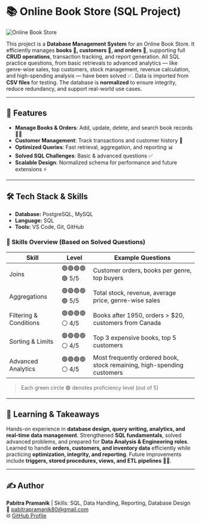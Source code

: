 # 📚 Online Book Store (SQL Project)
![Online Book Store](images/bookstoreimage.jpg)

This project is a **Database Management System** for an Online Book Store. It efficiently manages **books 📖, customers 👥, and orders 🛒**, supporting full **CRUD operations**, transaction tracking, and report generation. All SQL practice questions, from basic retrievals to advanced analytics — like genre-wise sales, top customers, stock management, revenue calculation, and high-spending analysis — have been solved ✅. Data is imported from **CSV files** for testing. The database is **normalized** to ensure integrity, reduce redundancy, and support real-world use cases.

---

## 🚀 Features
- **Manage Books & Orders**: Add, update, delete, and search book records 📖🛒  
- **Customer Management**: Track transactions and customer history 👥  
- **Optimized Queries**: Fast retrieval, aggregation, and reporting 📊  
- **Solved SQL Challenges**: Basic & advanced questions ✅  
- **Scalable Design**: Normalized schema for performance and future extensions ⚡  

---

## 🛠️ Tech Stack & Skills
- **Database:** PostgreSQL, MySQL  
- **Language:** SQL  
- **Tools:** VS Code, Git, GitHub  

### 🧠 Skills Overview (Based on Solved Questions)
| Skill | Level | Example Questions |
|-------|-------|-----------------|
| Joins | 🟢🟢🟢🟢🟢 5/5 | Customer orders, books per genre, top buyers |
| Aggregations | 🟢🟢🟢🟢🟢 5/5 | Total stock, revenue, average price, genre-wise sales |
| Filtering & Conditions | 🟢🟢🟢🟢⚪ 4/5 | Books after 1950, orders > $20, customers from Canada |
| Sorting & Limits | 🟢🟢🟢🟢⚪ 4/5 | Top 3 expensive books, top 5 customers |
| Advanced Analytics | 🟢🟢🟢🟢⚪ 4/5 | Most frequently ordered book, stock remaining, high-spending customers |

> Each green circle 🟢 denotes proficiency level (out of 5)  

---

## 📌 Learning & Takeaways
Hands-on experience in **database design, query writing, analytics, and real-time data management**. Strengthened **SQL fundamentals**, solved advanced problems, and prepared for **Data Analysis & Engineering roles**. Learned to handle **orders, customers, and inventory data** efficiently while practicing **optimization, integrity, and reporting**. Future improvements include **triggers, stored procedures, views, and ETL pipelines** 🔧🚀.

---

## ✍️ Author
**Pabitra Pramanik** | Skills: SQL, Data Handling, Reporting, Database Design  
📧 [pabitrapramanik80@gmail.com](mailto:pabitrapramanik80@gmail.com)  
🌐 [GitHub Profile](https://github.com/pabitrapramanik)
